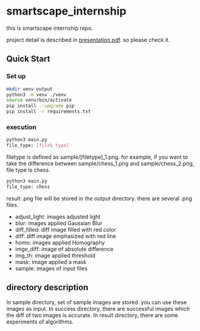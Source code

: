 # smartscape_internship

this is smartscape internship repo.

project detail is described in [presentation.pdf](https://github.com/hikaru2003/smartscape_internship/blob/b7a7a876ade146a9a0ce620392877e8f6003f9fd/presentation.pdf).
so please check it.

## Quick Start

### Set up

```sh
mkdir venv output
python3 -m venv ./venv
source venv/bin/activate
pip install --upgrade pip
pip install -r requirements.txt
```

### execution

```sh
python3 main.py
file_type: [file\ type]
```

filetype is defined as sample/[filetype]_1.png.
for example, if you want to take the difference between sample/chess_1.png and sample/chess_2.png, file type is chess.
```sh
python3 main.py
file_type: chess
```

result .png file will be stored in the output directory.
there are several .png files.

* adjust_light: images adjusted light
* blur: images applied Gaussian Blur
* diff_filled: diff image filled with red color
* diff: diff image emphasized with red line
* homo: images applied Homography
* imge_diff: image of absolute difference
* img_th: image applied threshold
* mask: image applied a mask
* sample: images of input files

## directory description

In sample directory, set of sample images are stored. you can use these images as input.
In success directory, there are successful images which the diff of two images is accurate.
In result directory, there are some experiments of algorithms.
